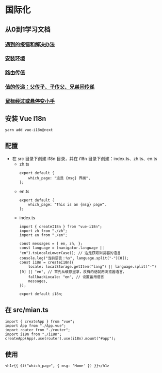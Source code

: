 # 国际化

## 从0到1学习文档
### [遇到的报错和解决办法](./%E9%81%87%E5%88%B0%E7%9A%84%E6%8A%A5%E9%94%99%E5%92%8C%E8%A7%A3%E5%86%B3%E5%8A%9E%E6%B3%95.md)
### [安装环境](./%E5%AE%89%E8%A3%85%E7%8E%AF%E5%A2%83.md)
### [路由传值](./%E8%B7%AF%E7%94%B1%E4%BC%A0%E5%80%BC.md)
### [值的传递：父传子、子传父、兄弟间传递](./%E5%80%BC%E7%9A%84%E4%BC%A0%E9%80%92%EF%BC%9A%E7%88%B6%E4%BC%A0%E5%AD%90%E3%80%81%E5%AD%90%E4%BC%A0%E7%88%B6%E3%80%81%E5%85%84%E5%BC%9F%E9%97%B4%E4%BC%A0%E9%80%92.md)
### [鼠标经过或悬停变小手](./%E9%BC%A0%E6%A0%87%E7%BB%8F%E8%BF%87%E6%88%96%E6%82%AC%E5%81%9C%E5%8F%98%E5%B0%8F%E6%89%8B.md)

## 安装 Vue I18n
```
yarn add vue-i18n@next
```

## 配置
+ 在 src 目录下创建 i18n 目录，并在 i18n 目录下创建：index.ts、zh.ts、en.ts
    - zh.ts
        ```
        export default {
            which_page: "这是 {msg} 界面",
        };
        ```
    - en.ts
        ```
        export default {
            which_page: "This is an {msg} page",
        };
        ```
    - index.ts
        ```
        import { createI18n } from "vue-i18n";
        import zh from "./zh";
        import en from "./en";

        const messages = { en, zh, };
        const language = (navigator.language || "en").toLocaleLowerCase(); // 这是获取浏览器的语言
        console.log("当前语言：%s", language.split("-")[0]);
        const i18n = createI18n({
            locale: localStorage.getItem("lang") || language.split("-")[0] || "en", // 首先从缓存里拿，没有的话就用浏览器语言，
            fallbackLocale: "en", // 设置备用语言
            messages,
        });

        export default i18n;
        ```

## 在 src/mian.ts
```
import { createApp } from "vue";
import App from "./App.vue";
import router from "./router";
import i18n from "./i18n";
createApp(App).use(router).use(i18n).mount("#app");
```

## 使用
```
<h1>{{ $t("which_page", { msg: 'Home' }) }}</h1>
```
